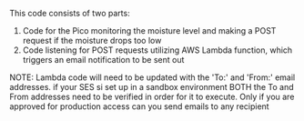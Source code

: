 This code consists of two parts:
1. Code for the Pico monitoring the moisture level and making a POST request if the moisture drops too low
2. Code listening for POST requests utilizing AWS Lambda function, which triggers an email notification to be sent out

NOTE: Lambda code will need to be updated with the 'To:' and 'From:' email addresses. if your SES si set up in a sandbox environment BOTH the To and From addresses need to be verified in order for it to execute. Only if you are approved for production access can you send emails to any recipient